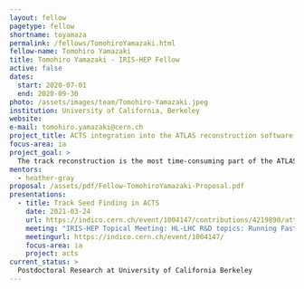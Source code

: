 ```yaml
---
layout: fellow
pagetype: fellow
shortname: toyamaza
permalink: /fellows/TomohiroYamazaki.html
fellow-name: Tomohiro Yamazaki
title: Tomohiro Yamazaki - IRIS-HEP Fellow
active: false
dates:
  start: 2020-07-01
  end: 2020-09-30
photo: /assets/images/team/Tomohiro-Yamazaki.jpeg
institution: University of California, Berkeley
website:
e-mail: tomohiro.yamazaki@cern.ch
project_title: ACTS integration into the ATLAS reconstruction software
focus-area: ia
project_goal: >
  The track reconstruction is the most time-consuming part of the ATLAS reconstruction software, and the HL-LHC upgrade requires significant innovation to perform tracking in the high pile-up environment. A Common Tracking Software (ACTS) is an open-source project developing an experiment-independent set of track reconstruction tools. This project aims to integrate ACTS into the ATLAS reconstruction software and evaluate the ACTS (Combined) Kalman Filter tracking performance with the ATLAS ITk detector layout.
mentors:
  - heather-gray
proposal: /assets/pdf/Fellow-TomohiroYamazaki-Proposal.pdf
presentations:
  - title: Track Seed Finding in ACTS
    date: 2021-03-24
    url: https://indico.cern.ch/event/1004147/contributions/4219890/attachments/2215172/3749974/tomohiro_iris_20210324.pdf
    meeting: "IRIS-HEP Topical Meeting: HL-LHC R&D topics: Running FastCaloSim on GPU + ACTS"
    meetingurl: https://indico.cern.ch/event/1004147/
    focus-area: ia
    project: acts
current_status: >
  Postdoctoral Research at University of California Berkeley
---
```

